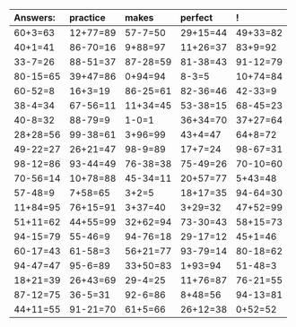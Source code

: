 | Answers: | practice | makes | perfect | ! |
| :--- | :--- | :--- | :--- | :--- |
| 60+3=63 | 12+77=89 | 57-7=50 | 29+15=44 | 49+33=82 | 
| 40+1=41 | 86-70=16 | 9+88=97 | 11+26=37 | 83+9=92 | 
| 33-7=26 | 88-51=37 | 87-28=59 | 81-38=43 | 91-12=79 | 
| 80-15=65 | 39+47=86 | 0+94=94 | 8-3=5 | 10+74=84 | 
| 60-52=8 | 16+3=19 | 86-25=61 | 82-36=46 | 42-33=9 | 
| 38-4=34 | 67-56=11 | 11+34=45 | 53-38=15 | 68-45=23 | 
| 40-8=32 | 88-79=9 | 1-0=1 | 36+34=70 | 37+27=64 | 
| 28+28=56 | 99-38=61 | 3+96=99 | 43+4=47 | 64+8=72 | 
| 49-22=27 | 26+21=47 | 98-9=89 | 17+7=24 | 98-67=31 | 
| 98-12=86 | 93-44=49 | 76-38=38 | 75-49=26 | 70-10=60 | 
| 70-56=14 | 10+78=88 | 45-34=11 | 20+57=77 | 5+43=48 | 
| 57-48=9 | 7+58=65 | 3+2=5 | 18+17=35 | 94-64=30 | 
| 11+84=95 | 76+15=91 | 3+37=40 | 3+29=32 | 47+52=99 | 
| 51+11=62 | 44+55=99 | 32+62=94 | 73-30=43 | 58+15=73 | 
| 94-15=79 | 55-46=9 | 94-76=18 | 29-17=12 | 45+1=46 | 
| 60-17=43 | 61-58=3 | 56+21=77 | 93-79=14 | 80-18=62 | 
| 94-47=47 | 95-6=89 | 33+50=83 | 1+93=94 | 51-48=3 | 
| 18+21=39 | 26+43=69 | 29-4=25 | 11+76=87 | 76-21=55 | 
| 87-12=75 | 36-5=31 | 92-6=86 | 8+48=56 | 94-13=81 | 
| 44+11=55 | 91-21=70 | 61+5=66 | 26+12=38 | 0+52=52 | 
